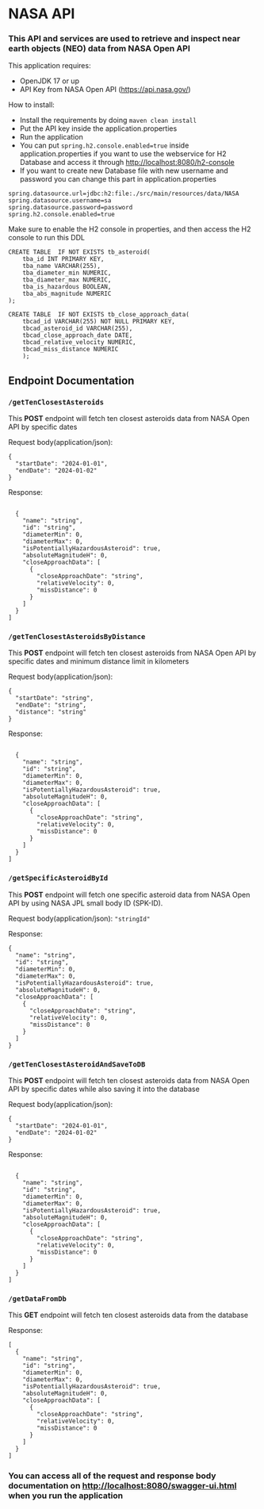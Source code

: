 # NASA API

### This API and services are  used to retrieve and inspect near earth objects (NEO) data from NASA Open API

This application requires:
- OpenJDK 17 or up
- API Key from  NASA Open API (https://api.nasa.gov/)


How to install:

- Install the requirements by doing `maven clean install`
- Put the API key inside the application.properties
- Run the application
- You can put `spring.h2.console.enabled=true` inside application.properties if you want to use the webservice for H2 Database and access it through [http://localhost:8080/h2-console](http://localhost:8080/h2-console)
- If you want to create new Database file with new username and password you can change this part in application.properties
```
spring.datasource.url=jdbc:h2:file:./src/main/resources/data/NASA
spring.datasource.username=sa
spring.datasource.password=password
spring.h2.console.enabled=true 
```
Make sure to enable the H2 console in properties, and then access the H2 console to run this DDL
```
CREATE TABLE  IF NOT EXISTS tb_asteroid(
    tba_id INT PRIMARY KEY,
    tba_name VARCHAR(255),
    tba_diameter_min NUMERIC,
    tba_diameter_max NUMERIC,
    tba_is_hazardous BOOLEAN,
    tba_abs_magnitude NUMERIC
);

CREATE TABLE  IF NOT EXISTS tb_close_approach_data(
    tbcad_id VARCHAR(255) NOT NULL PRIMARY KEY,
    tbcad_asteroid_id VARCHAR(255),
    tbcad_close_approach_date DATE,
    tbcad_relative_velocity NUMERIC,
    tbcad_miss_distance NUMERIC
    );
```

## Endpoint Documentation

### `/getTenClosestAsteroids`
This **POST** endpoint will fetch ten closest asteroids data from NASA Open API by specific dates

Request body(application/json):
```
{
  "startDate": "2024-01-01",
  "endDate": "2024-01-02"
}
```
Response:
```

  {
    "name": "string",
    "id": "string",
    "diameterMin": 0,
    "diameterMax": 0,
    "isPotentiallyHazardousAsteroid": true,
    "absoluteMagnitudeH": 0,
    "closeApproachData": [
      {
        "closeApproachDate": "string",
        "relativeVelocity": 0,
        "missDistance": 0
      }
    ]
  }
]
```

### `/getTenClosestAsteroidsByDistance`
This **POST** endpoint will fetch ten closest asteroids from NASA Open API by specific dates and minimum distance limit in kilometers

Request body(application/json):
```
{
  "startDate": "string",
  "endDate": "string",
  "distance": "string"
}
```
Response:
```

  {
    "name": "string",
    "id": "string",
    "diameterMin": 0,
    "diameterMax": 0,
    "isPotentiallyHazardousAsteroid": true,
    "absoluteMagnitudeH": 0,
    "closeApproachData": [
      {
        "closeApproachDate": "string",
        "relativeVelocity": 0,
        "missDistance": 0
      }
    ]
  }
]
```
### `/getSpecificAsteroidById`
This **POST** endpoint will fetch one specific asteroid data from NASA Open API by using NASA JPL small body ID (SPK-ID).

Request body(application/json): `"stringId"`

Response: 
```
{
  "name": "string",
  "id": "string",
  "diameterMin": 0,
  "diameterMax": 0,
  "isPotentiallyHazardousAsteroid": true,
  "absoluteMagnitudeH": 0,
  "closeApproachData": [
    {
      "closeApproachDate": "string",
      "relativeVelocity": 0,
      "missDistance": 0
    }
  ]
}
```
### `/getTenClosestAsteroidAndSaveToDB`
This **POST** endpoint will fetch ten closest asteroids data from NASA Open API by specific dates while also saving it into the database

Request body(application/json):
```
{
  "startDate": "2024-01-01",
  "endDate": "2024-01-02"
}
```
Response:
```

  {
    "name": "string",
    "id": "string",
    "diameterMin": 0,
    "diameterMax": 0,
    "isPotentiallyHazardousAsteroid": true,
    "absoluteMagnitudeH": 0,
    "closeApproachData": [
      {
        "closeApproachDate": "string",
        "relativeVelocity": 0,
        "missDistance": 0
      }
    ]
  }
]
```
### `/getDataFromDb`
This **GET** endpoint will fetch ten closest asteroids data from the database

Response:
```
[
  {
    "name": "string",
    "id": "string",
    "diameterMin": 0,
    "diameterMax": 0,
    "isPotentiallyHazardousAsteroid": true,
    "absoluteMagnitudeH": 0,
    "closeApproachData": [
      {
        "closeApproachDate": "string",
        "relativeVelocity": 0,
        "missDistance": 0
      }
    ]
  }
]
```
### You can access all of the request and response body documentation on [http://localhost:8080/swagger-ui.html](http://localhost:8080/swagger-ui.html) when you run the application
